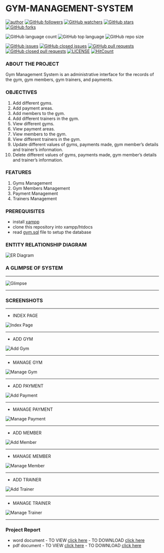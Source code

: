 # GYM-MANAGEMENT-SYSTEM

[![author](https://img.shields.io/badge/author-Abhishek-ff69b4.svg?style=flat-square)](https://www.linkedin.com/in/abhishekmali/)
[![GitHub followers](https://img.shields.io/github/followers/AbhishekMali21?style=social)](https://github.com/AbhishekMali21?tab=followers)
[![GitHub watchers](https://img.shields.io/github/watchers/AbhishekMali21/GYM-MANAGEMENT-SYSTEM?style=social)](https://github.com/AbhishekMali21/GYM-MANAGEMENT-SYSTEM/watchers)
[![GitHub stars](https://img.shields.io/github/stars/AbhishekMali21/GYM-MANAGEMENT-SYSTEM?style=social)](https://github.com/AbhishekMali21/GYM-MANAGEMENT-SYSTEM/stargazers)
[![GitHub forks](https://img.shields.io/github/forks/AbhishekMali21/GYM-MANAGEMENT-SYSTEM?style=social)](https://github.com/AbhishekMali21/GYM-MANAGEMENT-SYSTEM/network/members)

![GitHub language count](https://img.shields.io/github/languages/count/AbhishekMali21/GYM-MANAGEMENT-SYSTEM?style=flat-square)
![GitHub top language](https://img.shields.io/github/languages/top/AbhishekMali21/GYM-MANAGEMENT-SYSTEM?logoColor=9cf&style=flat-square)
![GitHub repo size](https://img.shields.io/github/repo-size/AbhishekMali21/GYM-MANAGEMENT-SYSTEM?logoColor=important&style=flat-square)

[![GitHub issues](https://img.shields.io/github/issues/AbhishekMali21/GYM-MANAGEMENT-SYSTEM?style=flat-square)](https://github.com/AbhishekMali21/GYM-MANAGEMENT-SYSTEM/issues?q=is%3Aopen+is%3Aissue)
[![GitHub closed issues](https://img.shields.io/github/issues-closed/AbhishekMali21/GYM-MANAGEMENT-SYSTEM?style=flat-square)](https://github.com/AbhishekMali21/GYM-MANAGEMENT-SYSTEM/issues?q=is%3Aissue+is%3Aclosed)
[![GitHub pull requests](https://img.shields.io/github/issues-pr/AbhishekMali21/GYM-MANAGEMENT-SYSTEM?logoColor=yellow&style=flat-square)](https://github.com/AbhishekMali21/GYM-MANAGEMENT-SYSTEM/pulls?q=is%3Aopen+is%3Apr)
[![GitHub closed pull requests](https://img.shields.io/github/issues-pr-closed/AbhishekMali21/GYM-MANAGEMENT-SYSTEM?logoColor=yellow&style=flat-square)](https://github.com/AbhishekMali21/GYM-MANAGEMENT-SYSTEM/pulls?q=is%3Apr+is%3Aclosed)
[![LICENSE](https://img.shields.io/dub/l/vibe-d.svg?style=flat-square)](https://github.com/AbhishekMali21/GYM-MANAGEMENT-SYSTEM/blob/master/LICENSE)
[![HitCount](http://hits.dwyl.com/AbhishekMali21/GYM-MANAGEMENT-SYSTEM.svg)](http://hits.dwyl.com/AbhishekMali21/GYM-MANAGEMENT-SYSTEM)

### ABOUT THE PROJECT
Gym Management System is an administrative interface for the records of the gym, gym members, gym trainers, and payments.

### OBJECTIVES
1. Add different gyms.
2. Add payment areas.
3. Add members to the gym.
4. Add different trainers in the gym.
5. View different gyms.
6. View payment areas.
7. View members to the gym.
8. View different trainers in the gym.
9. Update different values of gyms, payments made, gym member’s details and trainer’s information.
10. Delete different values of gyms, payments made, gym member’s details and trainer’s information.

### FEATURES
1. Gyms Management
2. Gym Members Management
3. Payment Management
4. Trainers Management

### PREREQUISITES
- install [xampp](https://www.apachefriends.org/download.html)
- clone this repository into xampp/htdocs
- read [gym.sql](https://github.com/AbhishekMali21/GYM-MANAGEMENT-SYSTEM/blob/master/gym.sql) file to setup the database

### ENTITY RELATIONSHIP DIAGRAM
![ER Diagram](https://github.com/AbhishekMali21/GYM-MANAGEMENT-SYSTEM/blob/master/SCREENSHOTS/ER%20Diagram.jpg)

### A GLIMPSE OF SYSTEM
***
![Glimpse](https://github.com/AbhishekMali21/GYM-MANAGEMENT-SYSTEM/blob/master/SCREENSHOTS/Gym%20Giffy.gif)
***

### SCREENSHOTS
***
* INDEX PAGE

![Index Page](https://github.com/AbhishekMali21/GYM-MANAGEMENT-SYSTEM/blob/master/SCREENSHOTS/Index%20Page.jpg)

***
* ADD GYM

![Add Gym](https://github.com/AbhishekMali21/GYM-MANAGEMENT-SYSTEM/blob/master/SCREENSHOTS/Add%20Gym.jpg)

***
* MANAGE GYM

![Manage Gym](https://github.com/AbhishekMali21/GYM-MANAGEMENT-SYSTEM/blob/master/SCREENSHOTS/Manage%20Gym.jpg)

***
* ADD PAYMENT

![Add Payment](https://github.com/AbhishekMali21/GYM-MANAGEMENT-SYSTEM/blob/master/SCREENSHOTS/Add%20Payment.jpg)

***
* MANAGE PAYMENT

![Manage Payment](https://github.com/AbhishekMali21/GYM-MANAGEMENT-SYSTEM/blob/master/SCREENSHOTS/Manage%20Payment.jpg)

***
* ADD MEMBER

![Add Member](https://github.com/AbhishekMali21/GYM-MANAGEMENT-SYSTEM/blob/master/SCREENSHOTS/Add%20Member.jpg)

***
* MANAGE MEMBER

![Manage Member](https://github.com/AbhishekMali21/GYM-MANAGEMENT-SYSTEM/blob/master/SCREENSHOTS/Manage%20Member.jpg)

***
* ADD TRAINER

![Add Trainer](https://github.com/AbhishekMali21/GYM-MANAGEMENT-SYSTEM/blob/master/SCREENSHOTS/Add%20Trainer.jpg)

***
* MANAGE TRAINER

![Manage Trainer](https://github.com/AbhishekMali21/GYM-MANAGEMENT-SYSTEM/blob/master/SCREENSHOTS/Manage%20Trainer.jpg)

***

### Project Report
- word document - TO VIEW [click here](https://github.com/AbhishekMali21/GYM-MANAGEMENT-SYSTEM/blob/master/Gym%20Management%20System%20Report.docx) - TO DOWNLOAD [click here](https://github.com/AbhishekMali21/GYM-MANAGEMENT-SYSTEM/raw/master/Gym%20Management%20System%20Report.docx)
- pdf document - TO VIEW [click here](https://github.com/AbhishekMali21/GYM-MANAGEMENT-SYSTEM/blob/master/Gym%20Management%20System%20Report.pdf) - TO DOWNLOAD [click here](https://github.com/AbhishekMali21/GYM-MANAGEMENT-SYSTEM/raw/master/Gym%20Management%20System%20Report.pdf)

